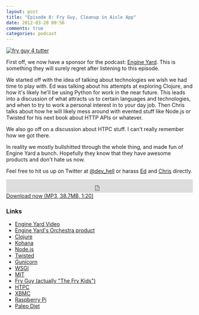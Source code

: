 ```yaml
---
layout: post
title: "Episode 8: Fry Guy, Cleanup in Aisle App"
date: 2012-03-28 09:56
comments: true
categories: podcast
---
```


[![fry guy 4 tutter](http://farm2.staticflickr.com/1134/721652533_dc4b7449c5.jpg)](http://www.flickr.com/photos/softestthing/721652533/ "fry guy 4 tutter by Bokeh Burger")

First off, we now have a sponsor for the podcast: [Engine Yard](http://engineyard.com). This is something they will surely regret after listening to this episode.

We started off with the idea of talking about technologies we wish we had time to play with. Ed was talking about his attempts at exploring Clojure, and how it's likely he'll be using Python for work in the near future. This leads into a discussion of what attracts us to certain languages and technologies, and when to try to work a personal interest in to your day job. Then Chris talks about how he will likely mess around with evented stuff like Node.js or Twisted for his next book about HTTP APIs or whatever.

We also go off on a discussion about HTPC stuff. I can't really remember how we got there.

In reality we mostly bullshitted through the whole thing, and made fun of Engine Yard a bunch. Hopefully they know that they have awesome products and don't hate us now.

Feel free to hit us up on Twitter at [@dev_hell](https://twitter.com/dev_hell) or harass [Ed](https://twitter.com/funkatron) and [Chris](https://twitter.com/grmpyprogrammer) directly.

<iframe frameborder="0" height="36px" scrolling="no" seamless src="https://simplecast.com/e/35265?style=dark" width="100%"></iframe>
<a href="http://audio.simplecast.com/35265.mp3" rel="enclosure">Download now (MP3, 38.7MB, 1:20)</a>

### Links

* [Engine Yard Video](http://vimeo.com/36928564)
* [Engine Yard's Orchestra product](http://www.engineyard.com/products/orchestra)
* [Clojure](http://clojure.org/)
* [Kohana](http://kohanaframework.org/)
* [Node.js](http://nodejs.org/)
* [Twisted](http://twistedmatrix.com/)
* [Gunicorn](http://gunicorn.org/)
* [WSGI](http://en.wikipedia.org/wiki/Web_Server_Gateway_Interface)
* [MIT](http://web.mit.edu/)
* [Fry Guy (actually "The Fry Kids")](https://en.wikipedia.org/wiki/The_Fry_Kids)
* [HTPC](http://en.wikipedia.org/wiki/Home_theater_PC)
* [XBMC](http://xbmc.org/)
* [Raspberry Pi](http://www.raspberrypi.org/)
* [Paleo Diet](http://en.wikipedia.org/wiki/Paleolithic_diet)